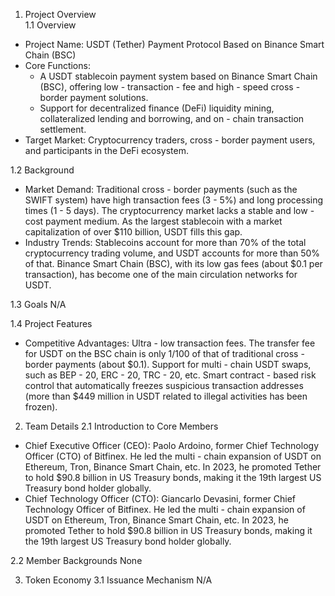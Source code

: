 1. Project Overview   
1.1 Overview
- Project Name: USDT (Tether) Payment Protocol Based on Binance Smart Chain (BSC)
- Core Functions:
  - A USDT stablecoin payment system based on Binance Smart Chain (BSC), offering low - transaction - fee and high - speed cross - border payment solutions.
  - Support for decentralized finance (DeFi) liquidity mining, collateralized lending and borrowing, and on - chain transaction settlement.
- Target Market: Cryptocurrency traders, cross - border payment users, and participants in the DeFi ecosystem.

1.2 Background
- Market Demand: Traditional cross - border payments (such as the SWIFT system) have high transaction fees (3 - 5%) and long processing times (1 - 5 days). The cryptocurrency market lacks a stable and low - cost payment medium. As the largest stablecoin with a market capitalization of over $110 billion, USDT fills this gap.
- Industry Trends: Stablecoins account for more than 70% of the total cryptocurrency trading volume, and USDT accounts for more than 50% of that. Binance Smart Chain (BSC), with its low gas fees (about $0.1 per transaction), has become one of the main circulation networks for USDT.

1.3 Goals
N/A

1.4 Project Features
- Competitive Advantages: Ultra - low transaction fees. The transfer fee for USDT on the BSC chain is only 1/100 of that of traditional cross - border payments (about $0.1). Support for multi - chain USDT swaps, such as BEP - 20, ERC - 20, TRC - 20, etc. Smart contract - based risk control that automatically freezes suspicious transaction addresses (more than $449 million in USDT related to illegal activities has been frozen).

2. Team Details
2.1 Introduction to Core Members
- Chief Executive Officer (CEO): Paolo Ardoino, former Chief Technology Officer (CTO) of Bitfinex. He led the multi - chain expansion of USDT on Ethereum, Tron, Binance Smart Chain, etc. In 2023, he promoted Tether to hold $90.8 billion in US Treasury bonds, making it the 19th largest US Treasury bond holder globally.
- Chief Technology Officer (CTO): Giancarlo Devasini, former Chief Technology Officer of Bitfinex. He led the multi - chain expansion of USDT on Ethereum, Tron, Binance Smart Chain, etc. In 2023, he promoted Tether to hold $90.8 billion in US Treasury bonds, making it the 19th largest US Treasury bond holder globally.

2.2 Member Backgrounds
None

3. Token Economy
3.1 Issuance Mechanism
N/A

